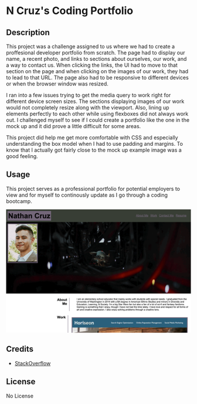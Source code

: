 # N Cruz's Coding Portfolio

## Description

This project was a challenge assigned to us where we had to create a proffesional developer portfolio from scratch. The page had to display our name, a recent photo, and links to sections about ourselves, our work, and a way to contact us. When clicking the links, the UI had to move to that section on the page and when clicking on the images of our work, they had to lead to that URL. The page also had to be responsive to different devices or when the browser window was resized. 

I ran into a few issues trying to get the media query to work right for different device screen sizes. The sections displaying images of our work would not completely resize along with the viewport. Also, lining up elements perfectly to each other while using flexboxes did not always work out. I challenged myself to see if I could create a portfolio like the one in the mock up and it did prove a little difficult for some areas.

This project did help me get more comfortable with CSS and especially understanding the box model when I had to use padding and margins. To know that I actually got fairly close to the mock up example image was a good feeling.

## Usage

This project serves as a professional portfolio for potential employers to view and for myself to continously update as I go through a coding bootcamp. 

![Screenshot of N Cruz's coding portfolio](assets/images/ncruzportfoliopic.png)

## Credits

* [StackOverflow](https://stackoverflow.com/questions/3956043/css-how-to-position-element-in-lower-right)

## License

No License












